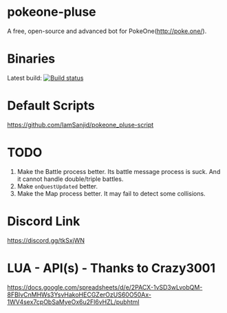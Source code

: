 # pokeone-pluse
A free, open-source and advanced bot for PokeOne(http://poke.one/).

# Binaries

Latest build: [![Build status](https://ci.appveyor.com/api/projects/status/fglhyni5av5jeynw?svg=true)](https://ci.appveyor.com/project/IamSanjid/pokeone-pluse/build/artifacts)
# Default Scripts
https://github.com/IamSanjid/pokeone_pluse-script

# TODO
1) Make the Battle process better. Its battle message process is suck. And it cannot handle double/triple battles.
2) Make `onQuestUpdated` better.
3) Make the Map process better. It may fail to detect some collisions. 

# Discord Link
https://discord.gg/tkSxjWN

# LUA - API(s) - Thanks to Crazy3001
https://docs.google.com/spreadsheets/d/e/2PACX-1vSD3wLvobQM-8FBIvCnMHWs3YsvHakoHECGZerOzUS60O50Ax-1WV4sex7cpObSaMyeOx6u2Fl6vHZL/pubhtml
